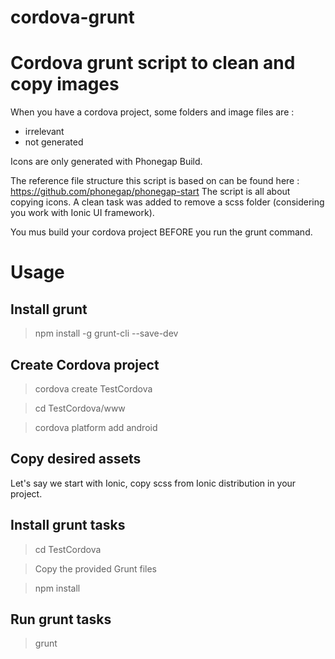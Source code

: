 cordova-grunt
=============

# Cordova grunt script to clean and copy images

When you have a cordova project, some folders and image files are :
- irrelevant
- not generated

Icons are only generated with Phonegap Build.

The reference file structure this script is based on can be found here : https://github.com/phonegap/phonegap-start
The script is all about copying icons.
A clean task was added to remove a scss folder (considering you work with Ionic UI framework).

You mus build your cordova project BEFORE you run the grunt command.

# Usage

## Install grunt

> npm install -g grunt-cli --save-dev

## Create Cordova project

> cordova create TestCordova

> cd TestCordova/www

> cordova platform add android

## Copy desired assets
Let's say we start with Ionic, copy scss from Ionic distribution in your project.


## Install grunt tasks

> cd TestCordova

> Copy the provided Grunt files

> npm install

## Run grunt tasks

> grunt


